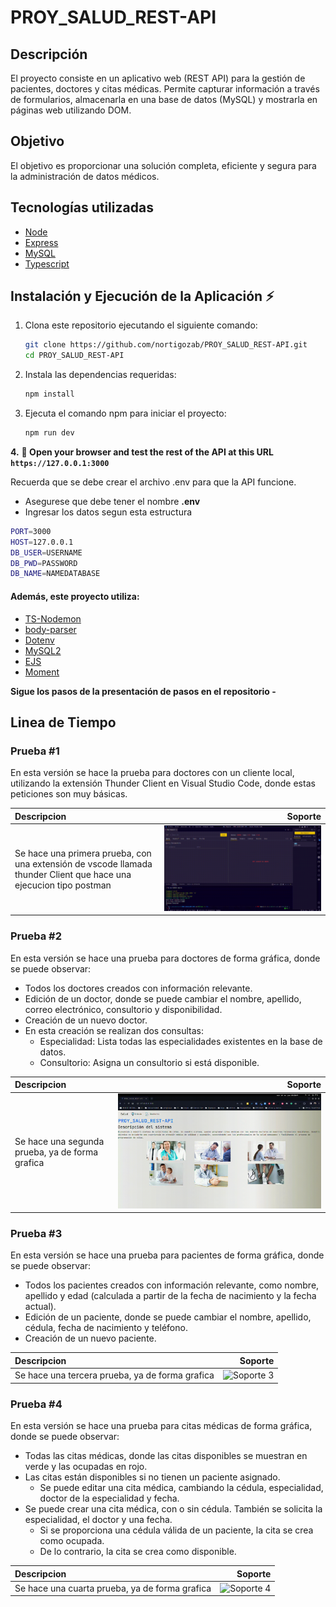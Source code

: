 # PROY_SALUD_REST-API
## Descripción
El proyecto consiste en un aplicativo web (REST API) para la gestión de pacientes, doctores y citas médicas. Permite capturar información a través de formularios, almacenarla en una base de datos (MySQL) y mostrarla en páginas web utilizando DOM.

## Objetivo

El objetivo es proporcionar una solución completa, eficiente y segura para la administración de datos médicos.

## Tecnologías utilizadas
- [Node](https://nodejs.org/en)
- [Express](https://expressjs.com/)
- [MySQL](https://www.mysql.com)
- [Typescript](https://nodejs.dev/en/learn/nodejs-with-typescript/)

## Instalación y Ejecución de la Aplicación :zap:

1. Clona este repositorio ejecutando el siguiente comando:

   ```bash
   git clone https://github.com/nortigozab/PROY_SALUD_REST-API.git
   cd PROY_SALUD_REST-API
   ```

2. Instala las dependencias requeridas:

   ```bash
   npm install
   ```

3. Ejecuta el comando npm para iniciar el proyecto:

   ```bash
   npm run dev
   ```
**4.** **🎉 Open your browser and test the rest of the API at this URL `https://127.0.0.1:3000`**

Recuerda que se debe crear el archivo .env para que la API funcione.
- Asegurese que debe tener el nombre **.env**
- Ingresar los datos segun esta estructura 
```bash
PORT=3000
HOST=127.0.0.1
DB_USER=USERNAME
DB_PWD=PASSWORD
DB_NAME=NAMEDATABASE
```
#### Además, este proyecto utiliza:

- [TS-Nodemon](https://stackoverflow.com/questions/37979489/how-to-watch-and-reload-ts-node-when-typescript-files-change)
- [body-parser](https://www.npmjs.com/package/body-parser)
- [Dotenv](https://www.npmjs.com/package/dotenv)
- [MySQL2](https://www.npmjs.com/package/mysql2)
- [EJS](https://www.npmjs.com/package/ejs)
- [Moment](https://www.npmjs.com/package/moment)

**Sigue los pasos de la presentación de pasos en el repositorio -**

## Linea de Tiempo

### Prueba #1

En esta versión se hace la prueba para doctores con un cliente local, utilizando la extensión Thunder Client en Visual Studio Code, donde estas peticiones son muy básicas.

| Descripcion | Soporte   |
|:------------|---------: |
| Se hace una primera prueba, con una extensión de vscode llamada thunder Client que hace una ejecucion tipo postman            | ![Soporte 1](./img/1.gif?raw=true "import")       |

### Prueba #2

En esta versión se hace una prueba para doctores de forma gráfica, donde se puede observar:

- Todos los doctores creados con información relevante.
- Edición de un doctor, donde se puede cambiar el nombre, apellido, correo electrónico, consultorio y disponibilidad.
- Creación de un nuevo doctor.
- En esta creación se realizan dos consultas:
  - Especialidad: Lista todas las especialidades existentes en la base de datos.
  - Consultorio: Asigna un consultorio si está disponible.

| Descripcion | Soporte   |
|:------------|---------: |
| Se hace una segunda prueba, ya de forma grafica       | ![Soporte 2](./img/2.gif?raw=true "import")       |

### Prueba #3

En esta versión se hace una prueba para pacientes de forma gráfica, donde se puede observar:

- Todos los pacientes creados con información relevante, como nombre, apellido y edad (calculada a partir de la fecha de nacimiento y la fecha actual).
- Edición de un paciente, donde se puede cambiar el nombre, apellido, cédula, fecha de nacimiento y teléfono.
- Creación de un nuevo paciente.

| Descripcion | Soporte   |
|:------------|---------: |
| Se hace una tercera prueba, ya de forma grafica       | ![Soporte 3](./img/3.gif?raw=true "import")       |

### Prueba #4

En esta versión se hace una prueba para citas médicas de forma gráfica, donde se puede observar:

- Todas las citas médicas, donde las citas disponibles se muestran en verde y las ocupadas en rojo.
- Las citas están disponibles si no tienen un paciente asignado.
  - Se puede editar una cita médica, cambiando la cédula, especialidad, doctor de la especialidad y fecha.
- Se puede crear una cita médica, con o sin cédula. También se solicita la especialidad, el doctor y una fecha.
  - Si se proporciona una cédula válida de un paciente, la cita se crea como ocupada.
  - De lo contrario, la cita se crea como disponible.

| Descripcion | Soporte   |
|:------------|---------: |
| Se hace una cuarta prueba, ya de forma grafica       | ![Soporte 4](./img/4.gif?raw=true "import")       |